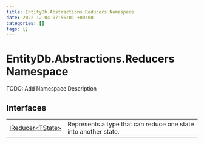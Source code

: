 ```yaml
---
title: EntityDb.Abstractions.Reducers Namespace
date: 2022-12-04 07:56:01 +00:00
categories: []
tags: []
---
```


# EntityDb.Abstractions.Reducers Namespace

TODO: Add Namespace Description

## Interfaces
<table><tr><td><a href='dotnet./entitydb.abstractions.reducers.ireducer`1'>IReducer&lt;TState&gt;</a></td><td>
Represents a type that can reduce one state into another state.
</td></tr></table>

